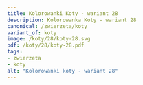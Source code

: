 ```yaml
---
title: Kolorowanki Koty - wariant 28
description: Kolorowanka Koty - wariant 28
canonical: /zwierzeta/koty
variant_of: koty
image: /koty/28/koty-28.svg
pdf: /koty/28/koty-28.pdf
tags:
- zwierzeta
- koty
alt: "Kolorowanki koty - wariant 28"
---
```

